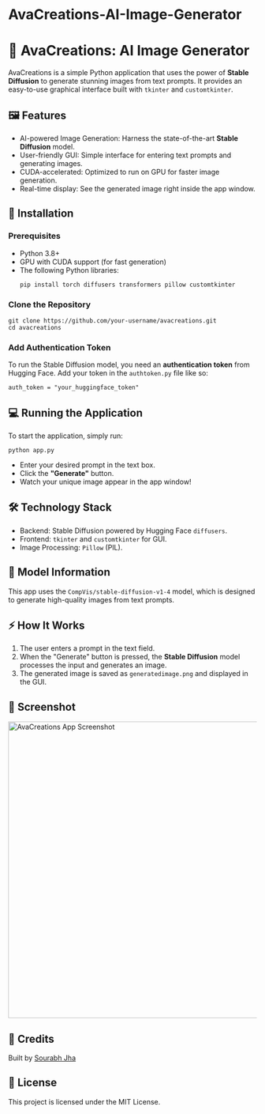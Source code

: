 # AvaCreations-AI-Image-Generator
<!DOCTYPE html>
<html lang="en">
<head>
    <meta charset="UTF-8">
    <meta name="viewport" content="width=device-width, initial-scale=1.0">
</head>
<body>
    <h1>🌟 AvaCreations: AI Image Generator</h1>
    <p>
        AvaCreations is a simple Python application that uses the power of <strong>Stable Diffusion</strong> to generate stunning images from text prompts. 
        It provides an easy-to-use graphical interface built with <code>tkinter</code> and <code>customtkinter</code>.
    </p>
    <h2>🖼️ Features</h2>
    <ul>
        <li>AI-powered Image Generation: Harness the state-of-the-art <strong>Stable Diffusion</strong> model.</li>
        <li>User-friendly GUI: Simple interface for entering text prompts and generating images.</li>
        <li>CUDA-accelerated: Optimized to run on GPU for faster image generation.</li>
        <li>Real-time display: See the generated image right inside the app window.</li>
    </ul>
    <h2>🚀 Installation</h2>
    <h3>Prerequisites</h3>
    <ul>
        <li>Python 3.8+</li>
        <li>GPU with CUDA support (for fast generation)</li>
        <li>The following Python libraries:</li>
        <pre><code>pip install torch diffusers transformers pillow customtkinter</code></pre>
    </ul>
    <h3>Clone the Repository</h3>
    <pre><code>git clone https://github.com/your-username/avacreations.git
cd avacreations</code></pre>
    <h3>Add Authentication Token</h3>
    <p>To run the Stable Diffusion model, you need an <strong>authentication token</strong> from Hugging Face. Add your token in the <code>authtoken.py</code> file like so:</p>
    <pre><code>auth_token = "your_huggingface_token"</code></pre>
    <h2>💻 Running the Application</h2>
    <p>To start the application, simply run:</p>
    <pre><code>python app.py</code></pre>
    <ul>
        <li>Enter your desired prompt in the text box.</li>
        <li>Click the <strong>"Generate"</strong> button.</li>
        <li>Watch your unique image appear in the app window!</li>
    </ul>
    <h2>🛠️ Technology Stack</h2>
    <ul>
        <li>Backend: Stable Diffusion powered by Hugging Face <code>diffusers</code>.</li>
        <li>Frontend: <code>tkinter</code> and <code>customtkinter</code> for GUI.</li>
        <li>Image Processing: <code>Pillow</code> (PIL).</li>
    </ul>
    <h2>🤖 Model Information</h2>
    <p>This app uses the <code>CompVis/stable-diffusion-v1-4</code> model, which is designed to generate high-quality images from text prompts.</p>
    <h2>⚡ How It Works</h2>
    <ol>
        <li>The user enters a prompt in the text field.</li>
        <li>When the "Generate" button is pressed, the <strong>Stable Diffusion</strong> model processes the input and generates an image.</li>
        <li>The generated image is saved as <code>generatedimage.png</code> and displayed in the GUI.</li>
    </ol>
    <h2>📸 Screenshot</h2>
<img src="https://drive.google.com/uc?export=view&id=11m3QxKQMPVs7hASs2RLAUWwo2jZgpJhV" alt="AvaCreations App Screenshot" width="600">
    <h2>👥 Credits</h2>
    <p>Built by <a href="https://github.com/your-username">Sourabh Jha</a></p>
    <h2>📄 License</h2>
    <p>This project is licensed under the MIT License.</p>

</body>
</html>
